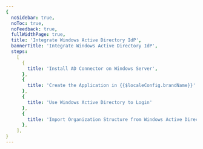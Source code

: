 ```yaml
---
{
  noSidebar: true,
  noToc: true,
  noFeedback: true,
  fullWidthPage: true,
  title: 'Integrate Windows Active Directory IdP',
  bannerTitle: 'Integrate Windows Active Directory IdP',
  steps:
    [
      {
        title: 'Install AD Connector on Windows Server',
      },
      {
        title: 'Create the Application in {{$localeConfig.brandName}}'
      },
      {
        title: 'Use Windows Active Directory to Login'
      },
      {
        title: 'Import Organization Structure from Windows Active Directory'
      },
    ],
}
---
```


<IntegrationDetail backLink="/en/guides/connections/enterprise"/>
